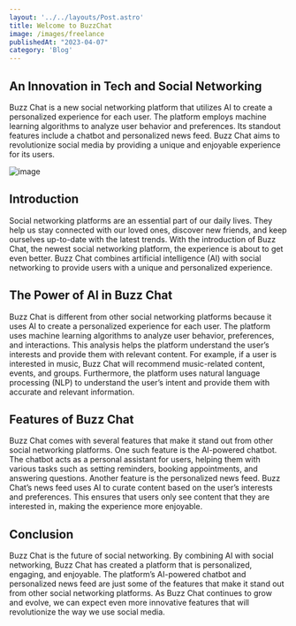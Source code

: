```yaml
---
layout: '../../layouts/Post.astro'
title: Welcome to BuzzChat
image: /images/freelance
publishedAt: "2023-04-07"
category: 'Blog'
---
```


## An Innovation in Tech and Social Networking

Buzz Chat is a new social networking platform that utilizes AI to create a personalized experience for each user. The platform employs machine learning algorithms to analyze user behavior and preferences. Its standout features include a chatbot and personalized news feed. Buzz Chat aims to revolutionize social media by providing a unique and enjoyable experience for its users.


![image](https://buzzchat.site/themes/Buzzchat/statics/img/logo.png)

## Introduction

Social networking platforms are an essential part of our daily lives. They help us stay connected with our loved ones, discover new friends, and keep ourselves up-to-date with the latest trends. With the introduction of Buzz Chat, the newest social networking platform, the experience is about to get even better. Buzz Chat combines artificial intelligence (AI) with social networking to provide users with a unique and personalized experience.

## The Power of AI in Buzz Chat

Buzz Chat is different from other social networking platforms because it uses AI to create a personalized experience for each user. The platform uses machine learning algorithms to analyze user behavior, preferences, and interactions. This analysis helps the platform understand the user’s interests and provide them with relevant content. For example, if a user is interested in music, Buzz Chat will recommend music-related content, events, and groups. Furthermore, the platform uses natural language processing (NLP) to understand the user’s intent and provide them with accurate and relevant information.

## Features of Buzz Chat

Buzz Chat comes with several features that make it stand out from other social networking platforms. One such feature is the AI-powered chatbot. The chatbot acts as a personal assistant for users, helping them with various tasks such as setting reminders, booking appointments, and answering questions. Another feature is the personalized news feed. Buzz Chat’s news feed uses AI to curate content based on the user’s interests and preferences. This ensures that users only see content that they are interested in, making the experience more enjoyable.

## Conclusion

Buzz Chat is the future of social networking. By combining AI with social networking, Buzz Chat has created a platform that is personalized, engaging, and enjoyable. The platform’s AI-powered chatbot and personalized news feed are just some of the features that make it stand out from other social networking platforms. As Buzz Chat continues to grow and evolve, we can expect even more innovative features that will revolutionize the way we use social media.